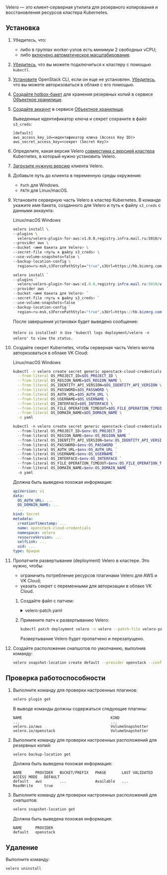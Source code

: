 Velero — это клиент-серверная утилита для резервного копирования и восстановления ресурсов кластера Kubernetes.

## Установка

1. Убедитесь, что:

   - либо в группах worker-узлов есть минимум 2 свободных vCPU;
   - либо [включено автоматическое масштабирование](../../operations/scale#nastroit-avtomaticheskoe-masshtabirovanie--tolko-dlya-grupp-worker-uzlov-).

1. [Убедитесь](../../connect/kubectl#proverka-podklyucheniya-k-klasteru), что вы можете подключиться к кластеру с помощью `kubectl`.
1. [Установите](../../../../additionals/account/project/cli/setup) OpenStack CLI, если он еще не установлен. [Убедитесь](../../../../additionals/account/project/cli/authorization), что вы можете авторизоваться в облаке с его помощью.
1. [Создайте hotbox-бакет](../../../s3/buckets/bucket#sozdanie-baketa) для хранения резервных копий в сервисе [Объектное хранилище](../../../s3).
1. [Создайте аккаунт](../../../s3/access-management/s3-account) в сервисе [Объектное хранилище](../../../s3).

   Выведенные идентификатор ключа и секрет сохраните в файл `s3_creds`:

   ```text
   [default]
   aws_access_key_id=<идентификатор ключа (Access Key ID)>
   aws_secret_access_key=<секрет (Secret Key)>
   ```

1. Определите, какая версия Velero [совместима с версией кластера](https://github.com/vmware-tanzu/velero#velero-compatibility-matrix) Kubernetes, в который нужно установить Velero.
1. [Загрузите нужную версию](https://github.com/vmware-tanzu/velero/releases) клиента Velero.
1. Добавьте путь до клиента в переменную среды окружения:

   - `Path` для Windows.
   - `PATH` для Linux/macOS.

1. Установите серверную часть Velero в кластер Kubernetes. В команде укажите имя бакета, созданного для Velero и путь к файлу `s3_creds` с данными аккаунта:

   <tabs>
   <tablist>
   <tab>Linux/macOS</tab>
   <tab>Windows</tab>
   </tablist>
   <tabpanel>

   ```bash
   velero install \
   --plugins \
     velero/velero-plugin-for-aws:v1.0.0,registry.infra.mail.ru:5010/velero/velero-plugin-mcs:v1.2.0 \
   --provider aws \
   --bucket <имя бакета для Velero> \
   --secret-file <путь к файлу s3_creds> \
   --use-volume-snapshots=false \
   --backup-location-config \
     region=ru-msk,s3ForcePathStyle="true",s3Url=https://hb.bizmrg.com:443

   ```

   </tabpanel>
   <tabpanel>

   ```powershell
   velero install `
   --plugins `
     velero/velero-plugin-for-aws:v1.0.0,registry.infra.mail.ru:5010/velero/velero-plugin-mcs:v1.2.0 `
   --provider aws `
   --bucket <имя бакета для Velero> `
   --secret-file <путь к файлу s3_creds> `
   --use-volume-snapshots=false `
   --backup-location-config `
     region=ru-msk,s3ForcePathStyle="true",s3Url=https://hb.bizmrg.com:443
   ```

   </tabpanel>
   </tabs>

   После завершения установки будет выведено сообщение:

   ```text
   Velero is installed! ⛵ Use 'kubectl logs deployment/velero -n velero' to view the status.
   ```

1. Создайте секрет Kubernetes, чтобы серверная часть Velero могла авторизоваться в облаке VK Cloud:

   <tabs>
   <tablist>
   <tab>Linux/macOS</tab>
   <tab>Windows</tab>
   </tablist>
   <tabpanel>

   ```bash
   kubectl -n velero create secret generic openstack-cloud-credentials \
     --from-literal OS_PROJECT_ID=$OS_PROJECT_ID \
     --from-literal OS_REGION_NAME=$OS_REGION_NAME \
     --from-literal OS_IDENTITY_API_VERSION=$OS_IDENTITY_API_VERSION \
     --from-literal OS_PASSWORD=$OS_PASSWORD \
     --from-literal OS_AUTH_URL=$OS_AUTH_URL \
     --from-literal OS_USERNAME=$OS_USERNAME \
     --from-literal OS_INTERFACE=$OS_INTERFACE \
     --from-literal OS_FILE_OPERATION_TIMEOUT=$OS_FILE_OPERATION_TIMEOUT \
     --from-literal OS_DOMAIN_NAME=$OS_DOMAIN_NAME \
     -o yaml

   ```

   </tabpanel>
   <tabpanel>

   ```powershell
   kubectl -n velero create secret generic openstack-cloud-credentials `
     --from-literal OS_PROJECT_ID=$env:OS_PROJECT_ID `
     --from-literal OS_REGION_NAME=$env:OS_REGION_NAME `
     --from-literal OS_IDENTITY_API_VERSION=$env:OS_IDENTITY_API_VERSION `
     --from-literal OS_PASSWORD=$env:OS_PASSWORD `
     --from-literal OS_AUTH_URL=$env:OS_AUTH_URL `
     --from-literal OS_USERNAME=$env:OS_USERNAME `
     --from-literal OS_INTERFACE=$env:OS_INTERFACE `
     --from-literal OS_FILE_OPERATION_TIMEOUT=$env:OS_FILE_OPERATION_TIMEOUT `
     --from-literal OS_DOMAIN_NAME=$env:OS_DOMAIN_NAME `
     -o yaml
   ```

   </tabpanel>
   </tabs>

   Должна быть выведена похожая информация:

   ```yaml
   apiVersion: v1
   data:
     OS_AUTH_URL: ...
     OS_DOMAIN_NAME: ...
     ...
   kind: Secret
   metadata:
     creationTimestamp: ...
     name: openstack-cloud-credentials
     namespace: velero
     resourceVersion: ...
     selfLink: ...
     uid: ...
   type: Opaque
   ```

1. Пропатчите развертывание (deployment) Velero в кластере. Это нужно, чтобы:

   - ограничить потребление ресурсов плагинами Velero для AWS и VK Cloud;
   - указать секрет с переменными для авторизации в облаке VK Cloud.

   1. Создайте файл с патчем:

      <details>
      <summary markdown="span">velero-patch.yaml</summary>

      ```yaml
      spec:
        template:
          spec:
            containers:
              - name: velero
                envFrom:
                  - secretRef:
                      name: openstack-cloud-credentials
            initContainers:
              - name: velero-velero-plugin-for-aws
                resources:
                  limits:
                    cpu: "1"
                    memory: 512Mi
                  requests:
                    cpu: 500m
                    memory: 256Mi
              - name: velero-velero-plugin-mcs
                resources:
                  limits:
                    cpu: "1"
                    memory: 512Mi
                  requests:
                    cpu: 500m
                    memory: 256Mi
      ```

      </details>

   1. Примените патч к развертыванию Velero:

      ```bash
      kubectl patch deployment velero -n velero --patch-file velero-patch.yaml
      ```

      Развертывание Velero будет пропатчено и перезапущено.

1. Создайте расположение снапшотов по умолчанию, выполнив команду:

   ```bash
   velero snapshot-location create default --provider openstack --config region=ru-msk
   ```

## Проверка работоспособности

1. Выполните команду для проверки настроенных плагинов:

   ```bash
   velero plugin get
   ```

   В выводе команды должны содержаться следующие плагины:

   ```text
   NAME                                        KIND
   ...                                         ...
   velero.io/aws                               VolumeSnapshotter
   velero.io/openstack                         VolumeSnapshotter
   ```

1. Выполните команду для проверки настроенных расположений для резервных копий:

   ```bash
   velero backup-location get
   ```

   Должна быть выведена похожая информация:

   ```text
   NAME      PROVIDER   BUCKET/PREFIX   PHASE       LAST VALIDATED                  ACCESS MODE   DEFAULT
   default   aws        ...             Available   ...                             ReadWrite     true
   ```

1. Выполните команду для проверки настроенных расположений для снапшотов:

   ```bash
   velero snapshot-location get
   ```

   Должна быть выведена похожая информация:

   ```text
   NAME      PROVIDER
   default   openstack
   ```

## Удаление

Выполните команду:

```bash
velero uninstall
```
